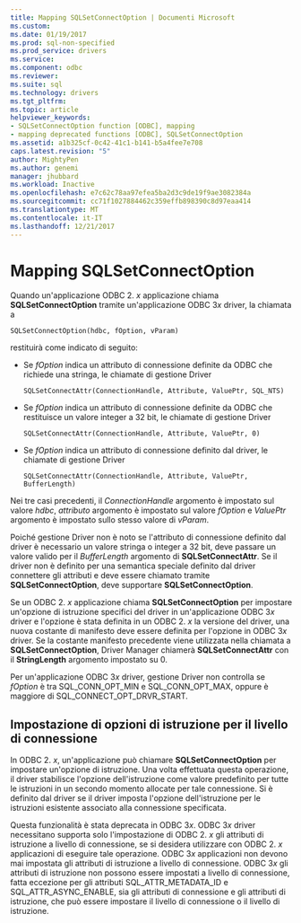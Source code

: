 ```yaml
---
title: Mapping SQLSetConnectOption | Documenti Microsoft
ms.custom: 
ms.date: 01/19/2017
ms.prod: sql-non-specified
ms.prod_service: drivers
ms.service: 
ms.component: odbc
ms.reviewer: 
ms.suite: sql
ms.technology: drivers
ms.tgt_pltfrm: 
ms.topic: article
helpviewer_keywords:
- SQLSetConnectOption function [ODBC], mapping
- mapping deprecated functions [ODBC], SQLSetConnectOption
ms.assetid: a1b325cf-0c42-41c1-b141-b5a4fee7e708
caps.latest.revision: "5"
author: MightyPen
ms.author: genemi
manager: jhubbard
ms.workload: Inactive
ms.openlocfilehash: e7c62c78aa97efea5ba2d3c9de19f9ae3082384a
ms.sourcegitcommit: cc71f1027884462c359effb898390c8d97eaa414
ms.translationtype: MT
ms.contentlocale: it-IT
ms.lasthandoff: 12/21/2017
---
```

# <a name="sqlsetconnectoption-mapping"></a>Mapping SQLSetConnectOption
Quando un'applicazione ODBC 2. *x* applicazione chiama **SQLSetConnectOption** tramite un'applicazione ODBC 3*x* driver, la chiamata a  
  
```  
SQLSetConnectOption(hdbc, fOption, vParam)  
```  
  
 restituirà come indicato di seguito:  
  
-   Se *fOption* indica un attributo di connessione definite da ODBC che richiede una stringa, le chiamate di gestione Driver  
  
    ```  
    SQLSetConnectAttr(ConnectionHandle, Attribute, ValuePtr, SQL_NTS)  
    ```  
  
-   Se *fOption* indica un attributo di connessione definite da ODBC che restituisce un valore integer a 32 bit, le chiamate di gestione Driver  
  
    ```  
    SQLSetConnectAttr(ConnectionHandle, Attribute, ValuePtr, 0)  
    ```  
  
-   Se *fOption* indica un attributo di connessione definito dal driver, le chiamate di gestione Driver  
  
    ```  
    SQLSetConnectAttr(ConnectionHandle, Attribute, ValuePtr, BufferLength)  
    ```  
  
 Nei tre casi precedenti, il *ConnectionHandle* argomento è impostato sul valore *hdbc*, *attributo* argomento è impostato sul valore *fOption* e *ValuePtr* argomento è impostato sullo stesso valore di *vParam*.  
  
 Poiché gestione Driver non è noto se l'attributo di connessione definito dal driver è necessario un valore stringa o integer a 32 bit, deve passare un valore valido per il *BufferLength* argomento di **SQLSetConnectAttr**. Se il driver non è definito per una semantica speciale definito dal driver connettere gli attributi e deve essere chiamato tramite **SQLSetConnectOption**, deve supportare **SQLSetConnectOption**.  
  
 Se un ODBC 2. *x* applicazione chiama **SQLSetConnectOption** per impostare un'opzione di istruzione specifici del driver in un'applicazione ODBC 3*x* driver e l'opzione è stata definita in un ODBC 2. *x* la versione del driver, una nuova costante di manifesto deve essere definita per l'opzione in ODBC 3*x* driver. Se la costante manifesto precedente viene utilizzata nella chiamata a **SQLSetConnectOption**, Driver Manager chiamerà **SQLSetConnectAttr** con il **StringLength** argomento impostato su 0.  
  
 Per un'applicazione ODBC 3*x* driver, gestione Driver non controlla se *fOption* è tra SQL_CONN_OPT_MIN e SQL_CONN_OPT_MAX, oppure è maggiore di SQL_CONNECT_OPT_DRVR_START.  
  
## <a name="setting-statement-options-on-the-connection-level"></a>Impostazione di opzioni di istruzione per il livello di connessione  
 In ODBC 2. *x*, un'applicazione può chiamare **SQLSetConnectOption** per impostare un'opzione di istruzione. Una volta effettuata questa operazione, il driver stabilisce l'opzione dell'istruzione come valore predefinito per tutte le istruzioni in un secondo momento allocate per tale connessione. Si è definito dal driver se il driver imposta l'opzione dell'istruzione per le istruzioni esistente associato alla connessione specificata.  
  
 Questa funzionalità è stata deprecata in ODBC 3*x*. ODBC 3*x* driver necessitano supporta solo l'impostazione di ODBC 2. *x* gli attributi di istruzione a livello di connessione, se si desidera utilizzare con ODBC 2. *x* applicazioni di eseguire tale operazione. ODBC 3*x* applicazioni non devono mai impostata gli attributi di istruzione a livello di connessione. ODBC 3*x* gli attributi di istruzione non possono essere impostati a livello di connessione, fatta eccezione per gli attributi SQL_ATTR_METADATA_ID e SQL_ATTR_ASYNC_ENABLE, sia gli attributi di connessione e gli attributi di istruzione, che può essere impostare il livello di connessione o il livello di istruzione.

